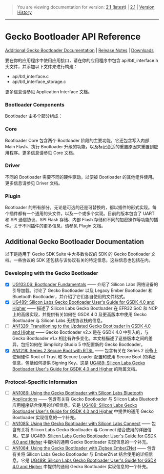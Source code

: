 > You are viewing documentation for version: [2.1 (latest)](https://docs.silabs.com/mcu-bootloader/2.1/) | [2.1](https://docs.silabs.com/mcu-bootloader/2.1) | [Version History](https://docs.silabs.com/mcu-bootloader/2.1/_version_history)
---

# Gecko Bootloader API Reference

[Additional Gecko Bootloader Documentation](https://docs.silabs.com/mcu-bootloader/2.1/#additional-gecko-bootloader-documentation) | [Release Notes](https://www.silabs.com/documents/public/release-notes/gecko-platform-release-notes-4.1.3.0.pdf) | [Downloads](https://www.silabs.com/products/development-tools/software/simplicity-studio)

要在你的应用程序中使用应用接口，请在你的应用程序中包含 api/btl_interface.h 头文件，并添加以下文件来进行构建：

* api/btl_interface.c
* api/btl_interface_storage.c

更多信息请参见 Application Interface 文档。

### Bootloader Components

Bootloader 由多个部分组成：

### Core

Bootloader Core 包含两个 Bootloader 阶段的主要功能。它还包含写入内部 Main Flash、执行 Bootloader 升级的功能，以及标记合适的重置原因来重置到应用程序。更多信息请参见 Core 文档。

### Driver

不同的 Bootloader 需要不同的硬件驱动，以便被 Bootloader 的其他组件使用。更多信息请参见 Driver 文档。

### Plugin

Bootloader 的所有部分，无论是可选的还是可替换的，都以插件的形式实现。每个插件都有一个通用的头文件，以及一个或多个实现。目前的版本包含了 UART 和 SPI 通信协议、SPI Flash 存储、内部 Flash 存储和不同的加密操作等功能的插件。关于不同插件的更多信息，请参见 Plugin 文档。

## Additional Gecko Bootloader Documentation

以下是适用于 Gecko SDK Suite 中大多数协议的 SDK 的 Gecko Bootloader 文档。一些协议的 SDK 还包括与该协议有关的特定信息。这些信息也包括在内。

### Developing with the Gecko Bootloader

* [x] [UG103.06: Bootloader Fundamentals](UG103.6/Bootloader%20Fundamentals.md) —— 介绍了 Silicon Labs 网络设备的引导加载。讨论了 Gecko Bootloader 以及 Legacy Ember Bootloader 和 Bluetooth Bootloader，并介绍了它们各自使用的文件格式。
* [x] [UG489: Silicon Labs Gecko Bootloader User's Guide for GSDK 4.0 and Higher](UG489/Silicon%20Labs%20Gecko%20Bootloader%20User%E2%80%99s%20Guide%20for%20GSDK%204.0%20and%20Higher.md) —— 描述了 Silicon Labs Gecko Bootloader 在 EFR32 SoC 和 NCP 上的高级实现，并提供有关如何在 GSDK 4.0 及更高版本中使用 Gecko Bootloader 与 Silicon Labs 无线协议栈的信息。
* [ ] [AN1326: Transitioning to the Updated Gecko Bootloader in GSDK 4.0 and Higher]() —— Gecko Bootloader v2.x 是在 GSDK 4.0 中引入的，与 Gecko Bootloader v1.x 相比有许多变化。本文档描述了这些版本之间的差异，包括如何在 Simplicity Studio 5 中配置新的 Gecko Bootloader。
* [x] [AN1218: Series 2 Secure Boot with RTSL](AN1218/Series%202%20Secure%20Boot%20with%20RTSL.md) —— 包含有关在 Series 2 设备上使用硬件 Root of Trust 和 Secure Loader 配置和使用 Secure Boot 的详细信息，包括如何提供 Signing Key。这是 [UG489: Silicon Labs Gecko Bootloader User's Guide for GSDK 4.0 and Higher]() 的附属文档。

### Protocol-Specific Information

* [ ] [AN1086: Using the Gecko Bootloader with Silicon Labs Bluetooth Applications]() —— 包含有关将 Gecko Bootloader 与 Silicon Labs Bluetooth 应用程序结合使用的详细信息。它是 [UG489: Silicon Labs Gecko Bootloader User's Guide for GSDK 4.0 and Higher]() 中提供的通用 Gecko Bootloader 实现信息的一个补充。
* [ ] [AN1085: Using the Gecko Bootloader with Silicon Labs Connect]() —— 包含有关将 Silicon Labs Gecko Bootloader 与 Connect 结合使用的详细信息。它是 [UG489: Silicon Labs Gecko Bootloader User's Guide for GSDK 4.0 and Higher]() 中提供的通用 Gecko Bootloader 实现信息的一个补充。
* [ ] [AN1084: Using the Gecko Bootloader with Zigbee EmberZNet]() —— 包含有关将 Silicon Labs Gecko Bootloader 与 EmberZNet 结合使用的详细信息。它是 [UG489: Silicon Labs Gecko Bootloader User's Guide for GSDK 4.0 and Higher]() 中提供的通用 Gecko Bootloader 实现信息的一个补充。
